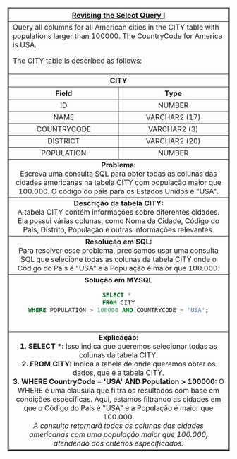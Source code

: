 <table width="100%" border="3" cellspacing="0" cellpadding="8">
  <tr>
    <th colspan="2"><a href="https://www.hackerrank.com/challenges/revising-the-select-query/">Revising the Select Query I</a></th>
  </tr>
  
  <tr>
    <td colspan="2">Query all columns for all American cities in the CITY table with populations larger than 100000. The CountryCode for America is USA.

  The CITY table is described as follows:
  </td>
  </tr>
  
  <tr>
    <th colspan="2">CITY</th>
  </tr>
  
  <tr>
    <th width="50%" align="center">Field</th>
    <th width="50%" align="center">Type</th>
  </tr>
  
  <tr>
    <td width="50%" align="center">ID</td>
    <td width="50%" align="center">NUMBER</td>
  </tr>
  
  <tr>
    <td width="50%" align="center">NAME</td>
    <td width="50%" align="center">VARCHAR2 (17)</td>
  </tr>
  
  <tr>
    <td width="50%" align="center">COUNTRYCODE</td>
    <td width="50%" align="center">VARCHAR2 (3)</td>
  </tr>
  
  <tr>
    <td width="50%" align="center">DISTRICT</td>
    <td width="50%" align="center">VARCHAR2 (20)</td>
  </tr>
  
  <tr>
    <td width="50%" align="center">POPULATION</td>
    <td width="50%" align="center">NUMBER</td>
  </tr>
  
  <tr>
    <td colspan="2"  align="center"><b>Problema:</b><br>Escreva uma consulta SQL para obter todas as colunas das cidades americanas na tabela CITY com população maior que 100.000. O código do país para os Estados Unidos é "USA".</td>
  </tr>
  
  <tr>
    <td colspan="2"  align="center"><b>Descrição da tabela CITY:</b><br>A tabela CITY contém informações sobre diferentes cidades. Ela possui várias colunas, como Nome da Cidade, Código do País, Distrito, População e outras informações relevantes.</td>
  </tr>
  
  <tr>
    <td colspan="2"  align="center"><b>Resolução em SQL:</b><br>Para resolver esse problema, precisamos usar uma consulta SQL que selecione todas as colunas da tabela CITY onde o Código do País é "USA" e a População é maior que 100.000.</td>
  </tr>
  
  <tr>
    <td colspan="2"  align="center">
      <b>Solução em MYSQL</b><br>
      
```sql
SELECT * 
FROM CITY
WHERE POPULATION > 100000 AND COUNTRYCODE = 'USA';
```
<br>
</td>
  </tr>
  
<tr>
  <td colspan="2"  align="center">
      <b>Explicação:</b><br>
<b>1. SELECT *:</b> Isso indica que queremos selecionar todas as colunas da tabela CITY.<br>
<b>2. FROM CITY:</b> Indica a tabela de onde queremos obter os dados, que é a tabela CITY.<br>
<b>3. WHERE CountryCode = 'USA' AND Population > 100000:</b> O WHERE é uma cláusula que filtra os resultados com base em condições específicas. Aqui, estamos filtrando as cidades em que o Código do País é "USA" e a População é maior que 100.000.<br>
<i>A consulta retornará todas as colunas das cidades americanas com uma população maior que 100.000, atendendo aos critérios especificados.</i>
</td>
  </tr>
  
</table>
